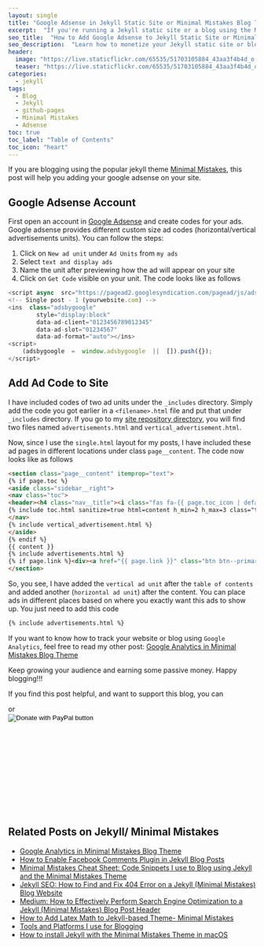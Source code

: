 ```yaml
---
layout: single
title: "Google Adsense in Jekyll Static Site or Minimal Mistakes Blog Theme"
excerpt:  "If you're running a Jekyll static site or a blog using the Minimal Mistakes theme, you may be wondering how to incorporate Google Adsense to monetize your site. In this tutorial, I'll walk you through the process of setting up Google Adsense on your Jekyll or Minimal Mistakes site, and show you how to add ad units to your posts."
seo_title:  "How to Add Google Adsense to Jekyll Static Site or Minimal Mistakes Blog Theme"
seo_description:  "Learn how to monetize your Jekyll static site or blog built with the Minimal Mistakes theme by adding Google Adsense. This tutorial will guide you through the steps to set up and add ad units to your posts."
header:
  image: "https://live.staticflickr.com/65535/51703105884_43aa3f4b4d_o.png"
  teaser: "https://live.staticflickr.com/65535/51703105884_43aa3f4b4d_o.png"
categories:
  - jekyll
tags:
  - Blog
  - Jekyll
  - github-pages
  - Minimal Mistakes
  - Adsense
toc: true
toc_label: "Table of Contents"
toc_icon: "heart"
---
```





If you are blogging using the popular jekyll theme [Minimal Mistakes](https://github.com/mmistakes/minimal-mistakes), this post will help you adding your google adsense on your site.


## Google Adsense Account

First open an account in [Google Adsense](https://www.google.com/adsense/start/) and create codes for your ads. Google adsense provides different custom size ad codes (horizontal/vertical advertisements units). You can follow the steps:

1. Click on `New ad unit` under `Ad Units` from `my ads`
2. Select `text and display ads`
3. Name the unit after previewing how the ad will appear on your site
4. Click on `Get Code` visible on your unit. The code looks like as follows
```js
<script async  src="https://pagead2.googlesyndication.com/pagead/js/adsbygoogle.js"></script>  
<!-- Single post - 1 (yourwebsite.com) -->  
<ins  class="adsbygoogle"  
		style="display:block"  
		data-ad-client="0123456789012345"  
		data-ad-slot="01234567"  
		data-ad-format="auto"></ins>  
<script>  
	(adsbygoogle  =  window.adsbygoogle  ||  []).push({});  
</script>
```

## Add Ad Code to Site
 
I have included codes of two ad units under the `_includes` directory. Simply add the code you got earlier in a `<filename>.html` file and put that under `_includes` directory. If you go to my [site repository directory](https://github.com/shantoroy/shantoroy.github.io/tree/master/_includes), you will find two files named `advertisements.html` and `vertical_advertisement.html`.

Now, since I use the `single.html` layout for my posts, I have included these ad pages in different locations under class `page__content`. The code now looks like as follows

```html
<section class="page__content" itemprop="text">
{% if page.toc %}
<aside class="sidebar__right">
<nav class="toc">
<header><h4 class="nav__title"><i class="fas fa-{{ page.toc_icon | default: 'file-text' }}"></i> {{ page.toc_label | default: site.data.ui-text[site.locale].toc_label }}</h4></header>
{% include toc.html sanitize=true html=content h_min=2 h_max=3 class="toc__menu" %}
</nav>
{% include vertical_advertisement.html %}
</aside>
{% endif %}
{{ content }}
{% include advertisements.html %}
{% if page.link %}<div><a href="{{ page.link }}" class="btn btn--primary">{{ site.data.ui-text[site.locale].ext_link_label | default: "Direct Link" }}</a></div>{% endif %}
</section>
```

So, you see, I have added the `vertical ad unit` after the `table of contents` and added another (`horizontal ad unit`) after the content. You can place ads in different places based on where you exactly want this ads to show up. You just need to add this code

```markdown
{% include advertisements.html %}
```

If you want to know how to track your website or blog using `Google Analytics`, feel free to read my other post:
[Google Analytics in Minimal Mistakes Blog Theme](https://shantoroy.com/jekyll/google-analytics-in-jekyll-minimal-mistakes-blog-theme/)

Keep growing your audience and earning some passive money. 
Happy blogging!!!

If you find this post helpful, and want to support this blog, you can
<script type="text/javascript" src="https://cdnjs.buymeacoffee.com/1.0.0/button.prod.min.js" data-name="bmc-button" data-slug="shantoroy" data-color="#FFDD00" data-emoji=""  data-font="Cookie" data-text="Buy me a coffee" data-outline-color="#000000" data-font-color="#000000" data-coffee-color="#ffffff" ></script> or

<div style="width: 300px; height: 200px;">
<form action="https://www.paypal.com/donate" method="post" target="_top">
<input type="hidden" name="business" value="Q9F45GULUSYMY" />
<input type="hidden" name="no_recurring" value="0" />
<input type="hidden" name="item_name" value="I appreciate your support! 😊" />
<input type="hidden" name="currency_code" value="USD" />
<input type="image" src="https://www.paypalobjects.com/en_US/i/btn/btn_donateCC_LG.gif" border="0" name="submit" title="PayPal - The safer, easier way to pay online!" alt="Donate with PayPal button" />
<img alt="" border="0" src="https://www.paypal.com/en_US/i/scr/pixel.gif" width="1" height="1" />
</form></div>


## Related Posts on Jekyll/ Minimal Mistakes

* [Google Analytics in Minimal Mistakes Blog Theme](https://shantoroy.com/jekyll/google-analytics-in-jekyll-minimal-mistakes-blog-theme/)
* [How to Enable Facebook Comments Plugin in Jekyll Blog Posts](https://shantoroy.com/jekyll/facebook-comment-plugin-jekyll-minimal-mistakes-blog-posts/)
* [Minimal Mistakes Cheat Sheet: Code Snippets I use to Blog using Jekyll and the Minimal Mistakes Theme](https://shantoroy.com/jekyll/code-snippets-I-use-for-blogging-in-minimal-mistakes/)
* [Jekyll SEO: How to Find and Fix 404 Error on a Jekyll (Minimal Mistakes) Blog Website](https://shantoroy.com/jekyll/jekyll-seo-find-and-fix-404-error-on-jekyll-minimal-mistake-blog/)
* [Medium: How to Effectively Perform Search Engine Optimization to a Jekyll (Minimal Mistakes) Blog Post Header](https://medium.com/@shantoroy/how-to-effectively-perform-search-engine-optimization-to-a-jekyll-minimal-mistakes-blog-post-9c3a17865eca)
* [How to Add Latex Math to Jekyll-based Theme- Minimal Mistakes](https://shantoroy.com/jekyll/add-latex-math-to-jekyll-blog-minimal-mistakes/)
* [Tools and Platforms I use for Blogging](https://shantoroy.com/blog/tools-I-use-for-blogging/)
* [How to install Jekyll with the Minimal Mistakes Theme in macOS](https://shantoroy.com/blogging/install-jekyll-minimal-mistakes-in-macos/)
<!--stackedit_data:
eyJoaXN0b3J5IjpbMTU2MjQ0NDQ0OCwtMTcxNTI3ODM3Ml19
-->